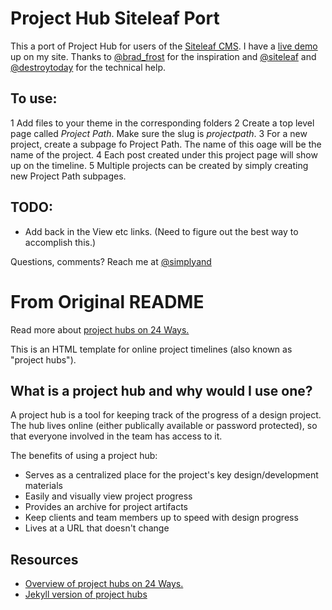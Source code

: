 Project Hub Siteleaf Port
=========================

This a port of Project Hub for users of the [Siteleaf CMS](http://www.siteleaf.com/). I have a [live demo](http://simplyand.com/projecthub/demo-site/) up on my site. Thanks to [@brad_frost](https://twitter.com/brad_frost) for the inspiration and [@siteleaf](https://twitter.com/siteleaf) and [@destroytoday](https://twitter.com/destroytoday) for the technical help.

## To use:
1 Add files to your theme in the corresponding folders
2 Create a top level page called *Project Path*. Make sure the slug is *projectpath*.
3 For a new project, create a subpage fo Project Path. The name of this oage will be the name of the project.
4 Each post created under this project page will show up on the timeline.
5 Multiple projects can be created by simply creating new Project Path subpages.

## TODO:
- Add back in the View etc links. (Need to figure out the best way to accomplish this.)

Questions, comments? Reach me at [@simplyand](https://twitter.com/simplyand)


From Original README
====================

Read more about [project hubs on 24 Ways.](http://24ways.org/2013/project-hubs/)

This is an HTML template for online project timelines (also known as "project hubs").

## What is a project hub and why would I use one?
A project hub is a tool for keeping track of the progress of a design project. The hub lives online (either publically available or password protected), so that everyone involved in the team has access to it.

The benefits of using a project hub:
- Serves as a centralized place for the project's key design/development materials
- Easily and visually view project progress
- Provides an archive for project artifacts
- Keep clients and team members up to speed with design progress
- Lives at a URL that doesn't change

## Resources
- [Overview of project hubs on 24 Ways.](http://24ways.org/2013/project-hubs/)
- [Jekyll version of project hubs](https://github.com/himedlooff/project-timeline)
